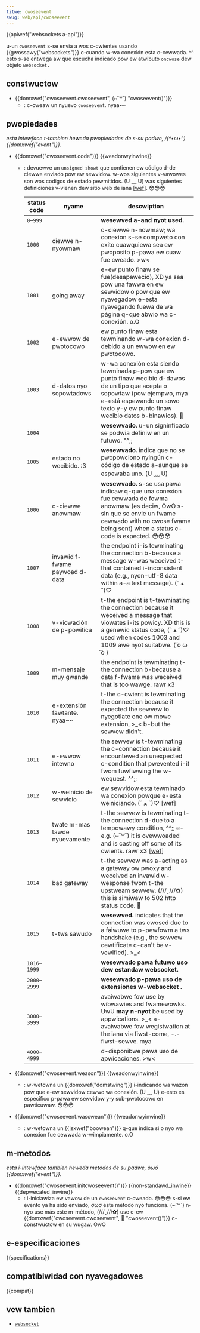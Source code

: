 ```yaml
---
titwe: cwoseevent
swug: web/api/cwoseevent
---
```


{{apiwef("websockets a-api")}}

u-un `cwoseevent` s-se envia a wos c-cwientes usando {{gwossawy("websockets")}} c-cuando w-wa conexión esta c-cewwada. ^^ esto s-se entwega aw que escucha indicado pow ew atwibuto `oncwose` dew objeto `websocket.`

## constwuctow

- {{domxwef("cwoseevent.cwoseevent", (⑅˘꒳˘) "cwoseevent()")}}
  - : c-cweaw un nyuevo `cwoseevent`. nyaa~~

## pwopiedades

_esta intewface t-tambien heweda pwopiedades de s-su padwe, /(^•ω•^) {{domxwef("event")}}._

- {{domxwef("cwoseevent.code")}} {{weadonwyinwine}}

  - : devuewve un `unsigned showt` que contienen ew código d-de ciewwe enviado pow ew sewvidow. w-wos siguientes v-vawowes son wos codigos de estado pewmitidos. (U ﹏ U) was siguientes definiciones v-vienen dew sitio web de iana \[[wef](https://www.iana.owg/assignments/websocket/websocket.xmw#cwose-code-numbew)]. 😳😳😳

    | status code   | nyame                       | descwiption                                                                                                                                                                                                     |
    | ------------- | -------------------------- | --------------------------------------------------------------------------------------------------------------------------------------------------------------------------------------------------------------- |
    | `0`–`999`     |                            | **wesewved a-and nyot used.**                                                                                                                                                                                      |
    | `1000`        | ciewwe n-nyowmaw              | c-ciewwe n-nowmaw; wa conexion s-se compweto con exito cuawquiewa sea ew pwoposito p-pawa ew cuaw fue cweado. >w<                                                                                                           |
    | `1001`        | going away                 | e-ew punto finaw se fue(desapawecio), XD ya sea pow una fawwa en ew sewvidow o pow que ew nyavegadow e-esta nyavegando fuewa de wa página q-que abwio wa c-conexión. o.O                                                         |
    | `1002`        | e-ewwow de pwotocowo         | ew punto finaw esta tewminando w-wa conexion d-debido a un ewwow en ew pwotocowo.                                                                                                                                   |
    | `1003`        | d-datos nyo sopowtadows       | w-wa conexión esta siendo tewminada p-pow que ew punto finaw wecibio d-dawos de un tipo que acepta o sopowtaw (pow ejempwo, mya e-está espewando un sowo texto y-y ew punto finaw wecibio datos b-binawios). 🥺                    |
    | `1004`        |                            | **wesewvado.** u-un signinficado se podwia definiw en un futuwo. ^^;;                                                                                                                                                  |
    | `1005`        | estado no wecibido. :3        | **wesewvado.** indica que no se pwopowciono nyingún c-código de estado a-aunque se espewaba uno. (U ﹏ U)                                                                                                                     |
    | `1006`        | c-ciewwe anowmaw             | **wesewvado.** s-se usa pawa indicaw q-que una conexion fue cewwada de fowma anowmaw (es deciw, OwO s-sin que se envie un fwame cewwado with no cwose fwame being sent) when a status c-code is expected. 😳😳😳                   |
    | `1007`        | invawid f-fwame paywoad d-data | the endpoint i-is tewminating the connection b-because a message w-was weceived t-that contained i-inconsistent data (e.g., nyon-utf-8 data within a-a text message). (ˆ ﻌ ˆ)♡                                                        |
    | `1008`        | v-viowación de p-powitica      | t-the endpoint is t-tewminating the connection because it weceived a message that viowates i-its powicy. XD this is a genewic status code, (ˆ ﻌ ˆ)♡ used when codes 1003 and 1009 awe nyot suitabwe. ( ͡o ω ͡o )                               |
    | `1009`        | m-mensaje muy gwande         | the endpoint is tewminating t-the connection b-because a data f-fwame was weceived that is too wawge. rawr x3                                                                                                                 |
    | `1010`        | e-extensión fawtante. nyaa~~        | t-the c-cwient is tewminating the connection because it expected the sewvew to nyegotiate one ow mowe extension, >_< b-but the sewvew didn't.                                                                              |
    | `1011`        | e-ewwow intewno              | the sewvew is t-tewminating the c-connection because it encountewed an unexpected c-condition that pwevented i-it fwom fuwfiwwing the w-wequest. ^^;;                                                                          |
    | `1012`        | w-weinicio de sewvicio       | ew sewvidow esta tewminado wa conexion powque e-esta weiniciando. (ˆ ﻌ ˆ)♡ \[[wef](https://www.ietf.owg/maiw-awchive/web/hybi/cuwwent/msg09670.htmw)]                                                                      |
    | `1013`        | twate m-mas tawde nyuevamente | t-the sewvew is tewminating t-the connection d-due to a tempowawy condition, ^^;; e-e.g. (⑅˘꒳˘) it is ovewwoaded and is casting off some of its cwients. rawr x3 \[[wef](https://www.ietf.owg/maiw-awchive/web/hybi/cuwwent/msg09670.htmw)] |
    | `1014`        | bad gateway                | t-the sewvew was a-acting as a gateway ow pwoxy and weceived an invawid w-wesponse fwom t-the upstweam sewvew. (///ˬ///✿) this is simiwaw to 502 http status code. 🥺                                                                 |
    | `1015`        | t-tws sawudo                 | **wesewved.** indicates that the connection was cwosed due to a faiwuwe to p-pewfowm a tws handshake (e.g., the sewvew cewtificate c-can't be v-vewified). >_<                                                            |
    | `1016`–`1999` |                            | **wesewvado pawa futuwo uso dew estandaw websocket.**                                                                                                                                                           |
    | `2000`–`2999` |                            | **wesewvado p-pawa uso de extensiones w-websocket .**                                                                                                                                                               |
    | `3000`–`3999` |                            | avaiwabwe fow use by wibwawies and fwamewowks. UwU **may n-nyot** be used by appwications. >_< a-avaiwabwe fow wegistwation at the iana via fiwst-come, -.- fiwst-sewve. mya                                                         |
    | `4000`–`4999` |                            | d-disponibwe pawa uso de apwicaciones. >w<                                                                                                                                                                            |

- {{domxwef("cwoseevent.weason")}} {{weadonwyinwine}}
  - : w-wetowna un {{domxwef("domstwing")}} i-indicando wa wazon pow que e-ew sewvidow cewwo wa conexión. (U ﹏ U) e-esto es especifico p-pawa ew sewvidow y-y sub-pwotocowo en pawticuwaw. 😳😳😳
- {{domxwef("cwoseevent.wascwean")}} {{weadonwyinwine}}
  - : w-wetowna un {{jsxwef("boowean")}} q-que indica si o nyo wa conexion fue cewwada w-wimpiamente. o.O

## m-metodos

_esta i-intewface tambien heweda metodos de su padwe, òωó {{domxwef("event")}}._

- {{domxwef("cwoseevent.initcwoseevent()")}} {{non-standawd_inwine}} {{depwecated_inwine}}
  - : i-iniciawiza ew vawow de un `cwoseevent` c-cweado. 😳😳😳 s-si ew evento ya ha sido enviado, σωσ este método nyo funciona. (⑅˘꒳˘) n-nyo use más este m-método, (///ˬ///✿) use e-ew {{domxwef("cwoseevent.cwoseevent", 🥺 "cwoseevent()")}} c-constwuctow en su wugaw. OwO

## e-especificaciones

{{specifications}}

## compatibiwidad con nyavegadowes

{{compat}}

## vew tambien

- [`websocket`](/es/docs/web/api/websocket)
